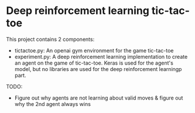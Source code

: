 # Deep reinforcement learning tic-tac-toe

This project contains 2 components:

 - tictactoe.py: An openai gym environment for the game tic-tac-toe
 - experiment.py: A deep reinforcement learning implementation to create an agent on the game of tic-tac-toe. Keras is used for the agent's model, but no libraries are used for the deep reinforcement learningp part.

TODO:

 - Figure out why agents are not learning about valid moves & figure out why the 2nd agent always wins
